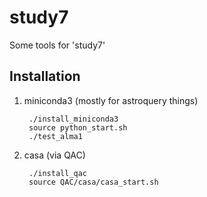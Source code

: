 # study7

Some tools for 'study7'

## Installation

1. miniconda3 (mostly for astroquery things)

        ./install_miniconda3
        source python_start.sh
        ./test_alma1

2. casa (via QAC)

        ./install_qac
        source QAC/casa/casa_start.sh




